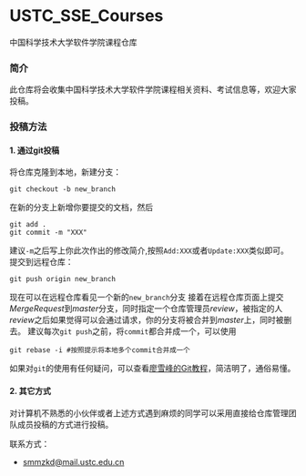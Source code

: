# USTC_SSE_Courses
中国科学技术大学软件学院课程仓库

### 简介
此仓库将会收集中国科学技术大学软件学院课程相关资料、考试信息等，欢迎大家投稿。
### 投稿方法
#### 1. 通过git投稿
将仓库克隆到本地，新建分支：
```shell
git checkout -b new_branch
```
在新的分支上新增你要提交的文档，然后
```shell
git add .
git commit -m "XXX"
```
建议`-m`之后写上你此次作出的修改简介,按照`Add:XXX`或者`Update:XXX`类似即可。
提交到远程仓库：
```
git push origin new_branch
```
现在可以在远程仓库看见一个新的`new_branch`分支
接着在远程仓库页面上提交*MergeRequest*到*master*分支，同时指定一个仓库管理员*review*，被指定的人*review*之后如果觉得可以会通过请求，你的分支将被合并到*master*上，同时被删去。
建议每次`git push`之前，将`commit`都合并成一个，可以使用
```shell
git rebase -i #按照提示将本地多个commit合并成一个
```
如果对`git`的使用有任何疑问，可以查看[廖雪峰的Git教程](https://www.liaoxuefeng.com/wiki/896043488029600)，简洁明了，通俗易懂。

#### 2. 其它方式
对计算机不熟悉的小伙伴或者上述方式遇到麻烦的同学可以采用直接给仓库管理团队成员投稿的方式进行投稿。

 联系方式：
 - smmzkd@mail.ustc.edu.cn
